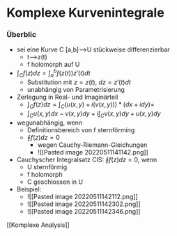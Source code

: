 # Komplexe Kurvenintegrale
### Überblic
+ sei eine Kurve C \[a,b]-->U stückweise differenzierbar
	+ t-->z(t)
	+ f holomorph auf U
+ $\int_Cf(z)dz=\int_a^bf(z(t))z'(t)dt$
	+ Substitution mit $z=z(t)$, $dz=z'(t)dt$
	+ unabhängig von Parametrisierung
+ Zerlegung in Real- und Imaginärteil
	+ $\int_Cf(z)dz=\int_C(u(x,y)+i(v(x,y)))*(dx+idy)=$
	+ $\int_Cu(x,y)dx-v(x,y)dy + i\int_Cv(x,y)dy+u(x,y)dy$
+ wegunabhängig, wenn
	+ Definitionsbereich von f sternförming
	+ $\oint f(z)dz=0$
		+ wegen Cauchy-Riemann-Gleichungen
		+ ![[Pasted image 20220511141142.png]]
+ Cauchyscher Integralsatz CIS: $\oint f(z)dz=0$, wenn
	+ U sternförmig
	+ f holomorph
	+ C geschlossen in U
+ Beispiel:
	+ ![[Pasted image 20220511142112.png]]
	+ ![[Pasted image 20220511142302.png]]
	+ ![[Pasted image 20220511142346.png]]

[[Komplexe Analysis]]